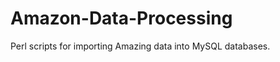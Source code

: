 Amazon-Data-Processing
======================

Perl scripts for importing Amazing data into MySQL databases.